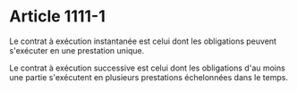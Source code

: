 # Article 1111-1

Le contrat à exécution instantanée est celui dont les obligations peuvent s'exécuter en une prestation unique.

Le contrat à exécution successive est celui dont les obligations d'au moins une partie s'exécutent en plusieurs prestations échelonnées dans le temps.
